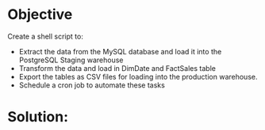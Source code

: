 # Objective
Create a shell script to:

- Extract the data from the MySQL database and load it into the PostgreSQL Staging warehouse
- Transform the data and load in DimDate and FactSales table
- Export the tables as CSV files for loading into the production warehouse.
- Schedule a cron job to automate these tasks

# Solution:

